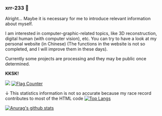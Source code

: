 ### xrr-233 👋

<!--
**xrr-233/xrr-233** is a ✨ _special_ ✨ repository because its `README.md` (this file) appears on your GitHub profile.

Here are some ideas to get you started:

- 🔭 I’m currently working on ...
- 🌱 I’m currently learning ...
- 👯 I’m looking to collaborate on ...
- 🤔 I’m looking for help with ...
- 💬 Ask me about ...
- 📫 How to reach me: ...
- 😄 Pronouns: ...
- ⚡ Fun fact: ...
-->

Alright... Maybe it is necessary for me to introduce relevant information about myself.

I am interested in computer-graphic-related topics, like 3D reconstruction, digital human (with computer vision),
etc. You can try to have a look at my personal website (in Chinese) (The functions in the website is not so completed, and I will improve them in these days).

Currently some projects are processing and they may be public once determined.

**KKSK!**

![](https://komarev.com/ghpvc/?username=xrr-233&style=plastic&color=FFAEC9)
<a href="https://info.flagcounter.com/Kjov"><img src="https://s11.flagcounter.com/count2/Kjov/bg_FFFFFF/txt_000000/border_CCCCCC/columns_2/maxflags_10/viewers_0/labels_0/pageviews_0/flags_0/percent_0/" alt="Flag Counter" border="0"></a>

↓ This statistics information is not so accurate because my race record contributes to most of the HTML code
[![Top Langs](https://github-readme-stats.vercel.app/api/top-langs/?username=xrr-233&langs_count=8&title_color=FFAEC9&icon_color=A349A4&bg_color=FFFAFF&border_color=FFAEC9&layout=compact)](https://github.com/anuraghazra/github-readme-stats)

[![Anurag's github stats](https://github-readme-stats.vercel.app/api?username=xrr-233&show_icons=true&title_color=FFAEC9&icon_color=A349A4&bg_color=FFFAFF&border_color=FFAEC9)](https://github.com/anuraghazra/github-readme-stats)
